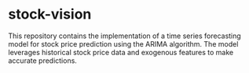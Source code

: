 # stock-vision
This repository contains the implementation of a time series forecasting model for stock price prediction using the ARIMA algorithm. The model leverages historical stock price data and exogenous features to make accurate predictions. 
